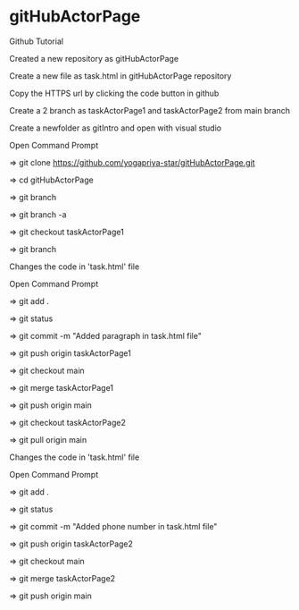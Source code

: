 # gitHubActorPage
Github Tutorial

Created a new repository as gitHubActorPage

Create a new file as task.html in gitHubActorPage repository

Copy the HTTPS url by clicking the code button in github

Create a 2 branch as taskActorPage1 and taskActorPage2 from main branch

Create a newfolder as gitIntro and open with visual studio

Open Command Prompt

  => git clone https://github.com/yogapriya-star/gitHubActorPage.git
  
  => cd gitHubActorPage
  
  => git branch
  
  => git branch -a
  
  => git checkout taskActorPage1
  
  => git branch
  
Changes the code in 'task.html' file 

Open Command Prompt

  => git add .
  
  => git status
  
  => git commit -m "Added paragraph in task.html file"

  => git push origin taskActorPage1
  
  => git checkout main
  
  => git merge taskActorPage1
  
  => git push origin main
  
  => git checkout taskActorPage2
  
  => git pull origin main
  
Changes the code in 'task.html' file 

Open Command Prompt

  => git add .
  
  => git status
  
  => git commit -m "Added phone number in task.html file"
  
  => git push origin taskActorPage2
  
  => git checkout main
  
  => git merge taskActorPage2
  
  => git push origin main
  
